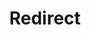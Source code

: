 ﻿---
layout: src/layouts/Redirect.astro
title: Redirect
redirect: https://yamldoc.liuyan.wang/docs/octopus-rest-api/cli/octopus-tenant-disconnect
pubDate:  2023-01-01
navSearch: false
navSitemap: false
navMenu: false
---
